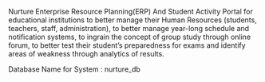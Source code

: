 Nurture
Enterprise Resource Planning(ERP) And Student Activity Portal for educational institutions to better manage their Human Resources (students, teachers, staff, administration), to better manage year-long schedule and notification systems, to ingrain the concept of group study through online forum, to better test their student’s preparedness for exams and identify areas of weakness through analytics of results.


Database Name for System :  nurture_db
